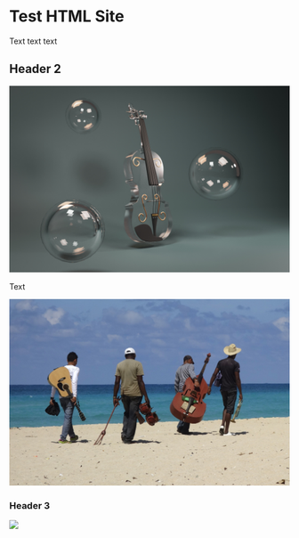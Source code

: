 # Test HTML Site

Text text text


## Header 2

![](Images/violin-5490246.jpg)

Text

![](Images/musician-743973.jpg)


### Header 3


![](Images/live-performance-5468470.jpg)

